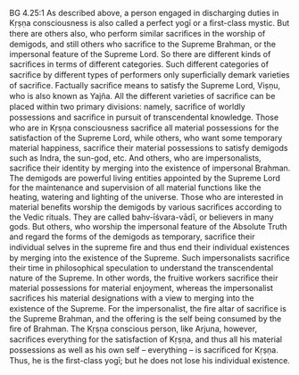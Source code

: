 BG 4.25:1	As described above, a person engaged in discharging duties in Kṛṣṇa consciousness is also called a perfect yogī or a ﬁrst-class mystic. But there are others also, who perform similar sacriﬁces in the worship of demigods, and still others who sacriﬁce to the Supreme Brahman, or the impersonal feature of the Supreme Lord. So there are different kinds of sacriﬁces in terms of different categories. Such different categories of sacriﬁce by different types of performers only superﬁcially demark varieties of sacriﬁce. Factually sacriﬁce means to satisfy the Supreme Lord, Viṣṇu, who is also known as Yajña. All the different varieties of sacriﬁce can be placed within two primary divisions: namely, sacriﬁce of worldly possessions and sacriﬁce in pursuit of transcendental knowledge. Those who are in Kṛṣṇa consciousness sacriﬁce all material possessions for the satisfaction of the Supreme Lord, while others, who want some temporary material happiness, sacriﬁce their material possessions to satisfy demigods such as Indra, the sun-god, etc. And others, who are impersonalists, sacriﬁce their identity by merging into the existence of impersonal Brahman. The demigods are powerful living entities appointed by the Supreme Lord for the maintenance and supervision of all material functions like the heating, watering and lighting of the universe. Those who are interested in material beneﬁts worship the demigods by various sacriﬁces according to the Vedic rituals. They are called bahv-īśvara-vādī, or believers in many gods. But others, who worship the impersonal feature of the Absolute Truth and regard the forms of the demigods as temporary, sacriﬁce their individual selves in the supreme ﬁre and thus end their individual existences by merging into the existence of the Supreme. Such impersonalists sacriﬁce their time in philosophical speculation to understand the transcendental nature of the Supreme. In other words, the fruitive workers sacriﬁce their material possessions for material enjoyment, whereas the impersonalist sacriﬁces his material designations with a view to merging into the existence of the Supreme. For the impersonalist, the ﬁre altar of sacriﬁce is the Supreme Brahman, and the offering is the self being consumed by the ﬁre of Brahman. The Kṛṣṇa conscious person, like Arjuna, however, sacriﬁces everything for the satisfaction of Kṛṣṇa, and thus all his material possessions as well as his own self – everything – is sacriﬁced for Kṛṣṇa. Thus, he is the ﬁrst-class yogī; but he does not lose his individual existence.